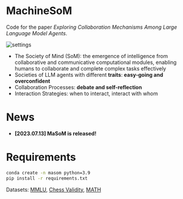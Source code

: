 # MachineSoM
Code for the paper *Exploring Collaboration Mechanisms Among Large Language Model Agents*.

![settings](figs/settings.jpg)


- The Society of Mind (SoM): the emergence of intelligence from collaborative and communicative computational modules, enabling humans to collaborate and complete complex tasks effectively
- Societies of LLM agents with different **traits**: **easy-going and overconfident**
- Collaboration Processes: **debate and self-reflection**
- Interaction Strategies: when to interact, interact with whom

# News
- **[2023.07.13] MaSoM is released!**

# Requirements
```bash
conda create -n masom python=3.9
pip install -r requirements.txt
```
Datasets: [MMLU](https://huggingface.co/datasets/cais/mmlu), [Chess Validity](https://github.com/google/BIG-bench/blob/761845c22056c885429efd2cfcec345ae00c1de7/bigbench/benchmark_tasks/chess_state_tracking/synthetic_short/task.json), [MATH](https://github.com/hendrycks/math)

